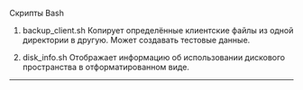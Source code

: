 Скрипты Bash

1. backup_client.sh
Копирует определённые клиентские файлы  из одной директории в другую. Может создавать тестовые данные.

2. disk_info.sh
Отображает информацию об использовании дискового пространства в отформатированном виде.

---
